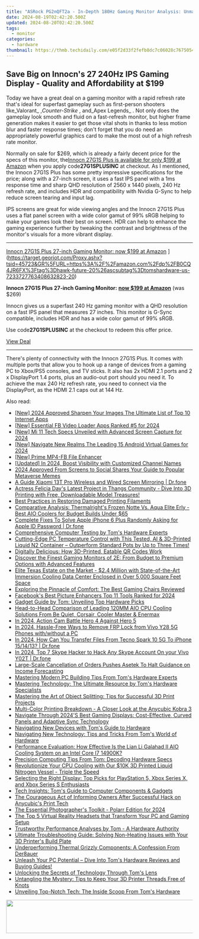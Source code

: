 ```yaml
---
title: "ASRock PG2nQFT2a - In-Depth 180Hz Gaming Monitor Analysis: Unmatched Speed & Affordability"
date: 2024-08-19T02:42:20.500Z
updated: 2024-08-20T02:42:20.500Z
tags:
  - monitor
categories:
  - hardware
thumbnail: https://thmb.techidaily.com/e05f2d33f2fefb8dc7c06028c76750542668dde0166f66e5a57d5c818d2809aa.jpg
---
```


## Save Big on Innocn's 27 240Hz IPS Gaming Display - Quality and Affordability at $199

Today we have a great deal on a gaming monitor with a rapid refresh rate that's ideal for superfast gameplay such as first-person shooters like_Valorant_ ,_Counter-Strike_ , and_Apex Legends_ . Not only does the gameplay look smooth and fluid on a fast-refresh monitor, but higher frame generation makes it easier to get those vital shots in thanks to less motion blur and faster response times; don't forget that you do need an appropriately powerful graphics card to make the most out of a high refresh rate monitor.  
  
 Normally on sale for $269, which is already a fairly decent price for the specs of this monitor, the[Innocn 27G1S Plus is available for only $199 at Amazon](<https://shop-links.co/link/?exclusive=1&publisher_slug=itechdaily19598&url=https%3A%2F%2Ftarget.georiot.com%2FProxy.ashx%3Ftsid%3D45723%26GR%255FURL%3Dhttps%253A%252F%252Famazon.com%252Fdp%252FB0CQ4JR6FX%253Ftag%253Dhawk-future-20%2526ascsubtag%253Dtomshardware-us-7487359532185097640-20>) when you apply code**27G1SPLUSINC** at checkout. As I mentioned, the Innocn 27G1S Plus has some pretty impressive specifications for the price; along with a 27-inch screen, it uses a fast IPS panel with a 1ms response time and sharp QHD resolution of 2560 x 1440 pixels, 240 Hz refresh rate, and includes HDR and compatibility with Nvidia G-Sync to help reduce screen tearing and input lag.  
  
 IPS screens are great for wide viewing angles and the Innocn 27G1S Plus uses a flat panel screen with a wide color gamut of 99% sRGB helping to make your games look their best on screen. HDR can help to enhance the gaming experience further by tweaking the contrast and brightness of the monitor's visuals for a more vibrant display.

---

[Innocn 27G1S Plus 27-inch Gaming Monitor: now $199 at Amazon](https://cdn.mos.cms.futurecdn.net/fysfrGQAJpvEcMBE8fB8Vi-200-100.png "Innocn 27G1S Plus 27-inch Gaming Monitor: now $199 at Amazon") ](https://target.georiot.com/Proxy.ashx?tsid=45723&GR%5FURL=https%3A%2F%2Famazon.com%2Fdp%2FB0CQ4JR6FX%3Ftag%3Dhawk-future-20%26ascsubtag%3Dtomshardware-us-7233727763408632823-20)

**Innocn 27G1S Plus 27-inch Gaming Monitor:** [**now $199 at Amazon**](https://target.georiot.com/Proxy.ashx?tsid=45723&GR%5FURL=https%3A%2F%2Famazon.com%2Fdp%2FB0CQ4JR6FX%3Ftag%3Dhawk-future-20%26ascsubtag%3Dtomshardware-us-8033309013643997528-20) (was $269)  
  
 Innocn gives us a superfast 240 Hz gaming monitor with a QHD resolution on a fast IPS panel that measures 27 inches. This monitor is G-Sync compatible, includes HDR and has a wide color gamut of 99% sRGB.

 Use code**27G1SPLUSINC** at the checkout to redeem this offer price.

[View Deal](https://target.georiot.com/Proxy.ashx?tsid=45723&GR%5FURL=https%3A%2F%2Famazon.com%2Fdp%2FB0CQ4JR6FX%3Ftag%3Dhawk-future-20%26ascsubtag%3Dtomshardware-us-7233727763408632823-20)

---

 There's plenty of connectivity with the Innocn 27G1S Plus. It comes with multiple ports that allow you to hook up a range of devices from a gaming PC to Xbox/PS5 consoles, and TV sticks. It also has 2x HDMI 2.1 ports and 2 x DisplayPort 1.4 ports, plus an audio-out port should you need it. To achieve the max 240 Hz refresh rate, you need to connect via the DisplayPort, as the HDMI 2.1 caps out at 144 Hz.

<ins class="adsbygoogle"
     style="display:block"
     data-ad-format="autorelaxed"
     data-ad-client="ca-pub-7571918770474297"
     data-ad-slot="1223367746"></ins>



<ins class="adsbygoogle"
     style="display:block"
     data-ad-client="ca-pub-7571918770474297"
     data-ad-slot="8358498916"
     data-ad-format="auto"
     data-full-width-responsive="true"></ins>

<span class="atpl-alsoreadstyle">Also read:</span>
<div><ul>
<li><a href="https://fox-http.techidaily.com/new-2024-approved-sharpen-your-images-the-ultimate-list-of-top-10-internet-apps/"><u>[New] 2024 Approved  Sharpen Your Images  The Ultimate List of Top 10 Internet Apps</u></a></li>
<li><a href="https://facebook-video-files.techidaily.com/new-essential-fb-video-loader-apps-ranked-5-for-2024/"><u>[New] Essential FB Video Loader Apps Ranked #5 for 2024</u></a></li>
<li><a href="https://visual-screen-recording.techidaily.com/new-mi-11-tech-specs-unveiled-with-advanced-screen-capture-for-2024/"><u>[New] Mi 11 Tech Specs Unveiled with Advanced Screen Capture for 2024</u></a></li>
<li><a href="https://screen-video-capture.techidaily.com/new-navigate-new-realms-the-leading-15-android-virtual-games-for-2024/"><u>[New] Navigate New Realms  The Leading 15 Android Virtual Games for 2024</u></a></li>
<li><a href="https://facebook-videos.techidaily.com/new-prime-mp4-fb-file-enhancer/"><u>[New] Prime MP4-FB File Enhancer</u></a></li>
<li><a href="https://facebook-video-footage.techidaily.com/updated-in-2024-boost-visibility-with-customized-channel-names/"><u>[Updated] In 2024, Boost Visibility with Customized Channel Names</u></a></li>
<li><a href="https://fox-info.techidaily.com/2024-approved-from-screens-to-social-shares-your-guide-to-popular-metaverse-memes/"><u>2024 Approved  From Screens to Social Shares  Your Guide to Popular Metaverse Memes</u></a></li>
<li><a href="https://screen-mirror.techidaily.com/a-guide-xiaomi-13t-pro-wireless-and-wired-screen-mirroring-drfone-by-drfone-android/"><u>A Guide Xiaomi 13T Pro Wireless and Wired Screen Mirroring | Dr.fone</u></a></li>
<li><a href="https://hardware-tips.techidaily.com/actress-felicia-days-latest-project-in-thangs-community-dive-into-3d-printing-with-free-downloadable-model-treasures/"><u>Actress Felicia Day's Latest Project in Thangs Community - Dive Into 3D Printing with Free, Downloadable Model Treasures!</u></a></li>
<li><a href="https://hardware-tips.techidaily.com/best-practices-in-restoring-damaged-printing-filaments/"><u>Best Practices in Restoring Damaged Printing Filaments</u></a></li>
<li><a href="https://hardware-tips.techidaily.com/comparative-analysis-thermalrights-frozen-notte-vs-aqua-elite-erly-best-aio-coolers-for-budget-builds-under-65/"><u>Comparative Analysis: Thermalright's Frozen Notte Vs. Aqua Elite Erly - Best AIO Coolers for Budget Builds Under $65</u></a></li>
<li><a href="https://iphone-unlock.techidaily.com/complete-fixes-to-solve-apple-iphone-6-plus-randomly-asking-for-apple-id-password-drfone-by-drfone-ios/"><u>Complete Fixes To Solve Apple iPhone 6 Plus Randomly Asking for Apple ID Password | Dr.fone</u></a></li>
<li><a href="https://hardware-tips.techidaily.com/comprehensive-computer-testing-by-toms-hardware-experts/"><u>Comprehensive Computer Testing by Tom's Hardware Experts</u></a></li>
<li><a href="https://hardware-tips.techidaily.com/1723175713833-cutting-edge-pc-temperature-control-with-this-tested-ai-and-3d-printed-liquid-n2-container-outperform-standard-pots-by-up-to-three-times/"><u>Cutting-Edge PC Temperature Control with This Tested, AI & 3D-Printed Liquid N2 Container – Outperform Standard Pots by Up to Three Times!</u></a></li>
<li><a href="https://hardware-tips.techidaily.com/digitally-delicious-how-3d-printed-eatable-qr-codes-work/"><u>Digitally Delicious: How 3D-Printed, Eatable QR Codes Work</u></a></li>
<li><a href="https://hardware-tips.techidaily.com/discover-the-finest-gaming-monitors-of-2e-from-budget-to-premium-options-with-advanced-features/"><u>Discover the Finest Gaming Monitors of 2E: From Budget to Premium Options with Advanced Features</u></a></li>
<li><a href="https://hardware-tips.techidaily.com/elite-texas-estate-on-the-market-24-million-with-state-of-the-art-immersion-cooling-data-center-enclosed-in-over-5000-square-feet-space/"><u>Elite Texas Estate on the Market - $2.4 Million with State-of-the-Art Immersion Cooling Data Center Enclosed in Over 5,000 Square Feet Space</u></a></li>
<li><a href="https://hardware-tips.techidaily.com/exploring-the-pinnacle-of-comfort-the-best-gaming-chairs-reviewed/"><u>Exploring the Pinnacle of Comfort: The Best Gaming Chairs Reviewed</u></a></li>
<li><a href="https://facebook-video-recording.techidaily.com/facebooks-best-picture-enhancers-top-11-tools-ranked-for-2024/"><u>Facebook's Best Picture Enhancers  Top 11 Tools Ranked for 2024</u></a></li>
<li><a href="https://hardware-tips.techidaily.com/gadget-guide-by-tom-unveiling-top-hardware-picks/"><u>Gadget Guide by Tom: Unveiling Top Hardware Picks</u></a></li>
<li><a href="https://hardware-tips.techidaily.com/head-to-head-comparison-of-leading-120mm-aio-cpu-cooling-solutions-from-be-quiet-corsair-cooler-master-and-enermax/"><u>Head-to-Head Comparison of Leading 120MM AIO CPU Cooling Solutions From Be Quiet, Corsair, Cooler Master & Enermax</u></a></li>
<li><a href="https://extra-hints.techidaily.com/in-2024-action-cam-battle-hero-4-against-hero-5/"><u>In 2024, Action Cam Battle  Hero 4 Against Hero 5</u></a></li>
<li><a href="https://bypass-frp.techidaily.com/in-2024-hassle-free-ways-to-remove-frp-lock-from-vivo-y28-5g-phones-withwithout-a-pc-by-drfone-android/"><u>In 2024, Hassle-Free Ways to Remove FRP Lock from Vivo Y28 5G Phones with/without a PC</u></a></li>
<li><a href="https://android-transfer.techidaily.com/in-2024-how-can-you-transfer-files-from-tecno-spark-10-5g-to-iphone-151413-drfone-by-drfone-transfer-from-android-transfer-from-android/"><u>In 2024, How Can You Transfer Files From Tecno Spark 10 5G To iPhone 15/14/13? | Dr.fone</u></a></li>
<li><a href="https://location-social.techidaily.com/in-2024-top-7-skype-hacker-to-hack-any-skype-account-on-your-vivo-y02t-drfone-by-drfone-virtual-android/"><u>In 2024, Top 7 Skype Hacker to Hack Any Skype Account On your Vivo Y02T | Dr.fone</u></a></li>
<li><a href="https://hardware-tips.techidaily.com/large-scale-cancellation-of-orders-pushes-asetek-to-halt-guidance-on-income-forecasting/"><u>Large-Scale Cancellation of Orders Pushes Asetek To Halt Guidance on Income Forecasting</u></a></li>
<li><a href="https://hardware-tips.techidaily.com/mastering-modern-pc-building-tips-from-toms-hardware-experts/"><u>Mastering Modern PC Building Tips From Tom's Hardware Experts</u></a></li>
<li><a href="https://hardware-tips.techidaily.com/mastering-technology-the-ultimate-resource-by-toms-hardware-specialists/"><u>Mastering Technology: The Ultimate Resource by Tom's Hardware Specialists</u></a></li>
<li><a href="https://hardware-tips.techidaily.com/mastering-the-art-of-object-splitting-tips-for-successful-3d-print-projects/"><u>Mastering the Art of Object Splitting: Tips for Successful 3D Print Projects</u></a></li>
<li><a href="https://hardware-tips.techidaily.com/multi-color-printing-breakdown-a-closer-look-at-the-anycubic-kobra-3/"><u>Multi-Color Printing Breakdown - A Closer Look at the Anycubic Kobra 3</u></a></li>
<li><a href="https://hardware-tips.techidaily.com/navigate-through-2024s-best-gaming-displays-cost-effective-curved-panels-and-adaptive-sync-technology/"><u>Navigate Through 2024'S Best Gaming Displays: Cost-Effective, Curved Panels and Adaptive Sync Technology</u></a></li>
<li><a href="https://hardware-tips.techidaily.com/navigating-new-devices-with-toms-guide-to-hardware/"><u>Navigating New Devices with Tom's Guide to Hardware</u></a></li>
<li><a href="https://hardware-tips.techidaily.com/navigating-new-technology-tips-and-tricks-from-toms-world-of-hardware/"><u>Navigating New Technology: Tips and Tricks From Tom's World of Hardware</u></a></li>
<li><a href="https://hardware-tips.techidaily.com/performance-evaluation-how-effective-is-the-lian-li-galahad-ii-aio-cooling-system-on-an-intel-core-i7-14900k/"><u>Performance Evaluation: How Effective Is the Lian Li Galahad II AIO Cooling System on an Intel Core I7 14900K?</u></a></li>
<li><a href="https://hardware-tips.techidaily.com/precision-computing-tips-from-tom-decoding-hardware-specs/"><u>Precision Computing Tips From Tom: Decoding Hardware Specs</u></a></li>
<li><a href="https://hardware-tips.techidaily.com/revolutionize-your-cpu-cooling-with-our-10k-3d-printed-liquid-nitrogen-vessel-triple-the-speed/"><u>Revolutionize Your CPU Cooling with Our $10K 3D Printed Liquid Nitrogen Vessel - Triple the Speed</u></a></li>
<li><a href="https://hardware-tips.techidaily.com/selecting-the-right-display-top-picks-for-playstation-5-xbox-series-x-and-xbox-series-s-enthusiasts/"><u>Selecting the Right Display: Top Picks for PlayStation 5, Xbox Series X, and Xbox Series S Enthusiasts</u></a></li>
<li><a href="https://hardware-tips.techidaily.com/tech-insights-toms-guide-to-computer-components-and-gadgets/"><u>Tech Insights: Tom's Guide to Computer Components & Gadgets</u></a></li>
<li><a href="https://hardware-tips.techidaily.com/the-courageous-act-of-informing-owners-after-successful-hack-on-anycubics-print-tech/"><u>The Courageous Act of Informing Owners After Successful Hack on Anycubic's Print Tech</u></a></li>
<li><a href="https://some-guidance.techidaily.com/the-essential-photographers-toolkit-polarr-edition-for-2024/"><u>The Essential Photographer's Toolkit - Polarr Edition for 2024</u></a></li>
<li><a href="https://hardware-tips.techidaily.com/the-top-5-virtual-reality-headsets-that-transform-your-pc-and-gaming-setup/"><u>The Top 5 Virtual Reality Headsets that Transform Your PC and Gaming Setup</u></a></li>
<li><a href="https://hardware-tips.techidaily.com/trustworthy-performance-analyses-by-tom-a-hardware-authority/"><u>Trustworthy Performance Analyses by Tom - A Hardware Authority</u></a></li>
<li><a href="https://hardware-tips.techidaily.com/ultimate-troubleshooting-guide-solving-non-heating-issues-with-your-3d-printers-build-plate/"><u>Ultimate Troubleshooting Guide: Solving Non-Heating Issues with Your 3D Printer's Build Plate</u></a></li>
<li><a href="https://hardware-tips.techidaily.com/underperforming-thermal-grizzly-components-a-confession-from-der8auer/"><u>Underperforming Thermal Grizzly Components: A Confession From Der8auer</u></a></li>
<li><a href="https://hardware-tips.techidaily.com/1723125142131-unleash-your-pc-potential-dive-into-toms-hardware-reviews-and-buying-guides/"><u>Unleash Your PC Potential – Dive Into Tom's Hardware Reviews and Buying Guides!</u></a></li>
<li><a href="https://hardware-tips.techidaily.com/unlocking-the-secrets-of-technology-through-toms-lens/"><u>Unlocking the Secrets of Technology Through Tom's Lens</u></a></li>
<li><a href="https://hardware-tips.techidaily.com/untangling-the-mystery-tips-to-keep-your-3d-printer-threads-free-of-knots/"><u>Untangling the Mystery: Tips to Keep Your 3D Printer Threads Free of Knots</u></a></li>
<li><a href="https://hardware-tips.techidaily.com/unveiling-top-notch-tech-the-inside-scoop-from-toms-hardware/"><u>Unveiling Top-Notch Tech: The Inside Scoop From Tom's Hardware</u></a></li>
</ul></div>

<!-- affiliate ads begin -->
<a href="https://united.elfm.net/c/5597632/517826/4704" target="_top" id="517826"><img src="//a.impactradius-go.com/display-ad/4704-517826" border="0" alt="" width="728" height="90"/></a><img height="0" width="0" src="https://united.elfm.net/i/5597632/517826/4704" style="position:absolute;visibility:hidden;" border="0" />
<!-- affiliate ads end -->